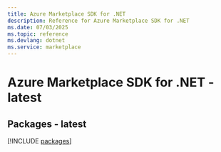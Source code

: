 ```yaml
---
title: Azure Marketplace SDK for .NET
description: Reference for Azure Marketplace SDK for .NET
ms.date: 07/03/2025
ms.topic: reference
ms.devlang: dotnet
ms.service: marketplace
---
```

# Azure Marketplace SDK for .NET - latest
## Packages - latest
[!INCLUDE [packages](marketplace-index.md)]